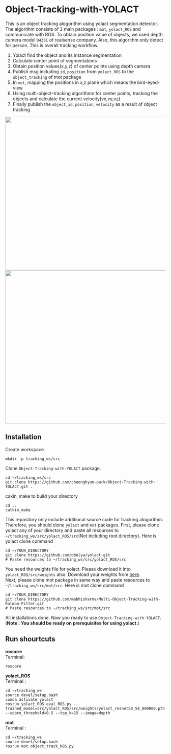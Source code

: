 # Object-Tracking-with-YOLACT
This is an object tracking alogorithm using yolact segmentation detector. The algorithm consists of 2 main packages : `mot`, `yolact_ROS` and communicate with ROS. To obtain position value of objects, we used depth camera model `D435i` of realsense company. Also, this algorithm only detect for person. This is overall tracking workflow.
1. Yolact find the object and its instance segmentation
2. Calculate center point of segmentations
3. Obtain position values(x,y,z) of center points using depth camera
4. Publish msg including `id`, `position` from `yolact_ROS` to the `object_tracking` of mot package
5. In `mot`, mapping the positions in x,z plane which means the bird-eyed-view
6. Using multi-object-tracking algorithmn for center points, tracking the objects and calculate the current velocity(vx,vy,vz)
7. Finally publish the `object_id`, `position`, `velocity` as a result of object tracking 

<img src = "https://user-images.githubusercontent.com/78340346/170453499-066a6601-f690-4bc3-9a71-6debc8962c33.png" width=640 height=480> 
<img src = "https://user-images.githubusercontent.com/78340346/170453504-63f05509-4b74-4953-b5af-d9297a352fd4.png" width=640 height=480>

## Installation
Create workspace
```Terminal
mkdir -p tracking_ws/src
```
Clone `Object-Tracking-with-YOLACT` package. 
```Terminal
cd ~/tracking_ws/src
git clone https://github.com/choonghyun-park/Object-Tracking-with-YOLACT.git .
```
cakin_make to build your directory
```Terminal
cd ..
catkin_make
```
This repository only include additional source code for tracking alogorithm. Therefore, you should clone `yolact` and `mot` packages.
First, please clone yolact any of your directory and paste all resources to `~/tracking_ws/src/yolact_ROS/src`(Not including root directory). Here is yolact clone command
```Terminal
cd ~/YOUR_DIRECTORY
git clone https://github.com/dbolya/yolact.git
# Paste resources to ~/tracking_ws/src/yolact_ROS/src
```
You need the weights file for yolact. Please download it into `yolact_ROS/src/weights` also. Download your weights from [here](https://github.com/dbolya/yolact). \
Next, please clone mot package in same way and paste resources to `~/tracking_ws/src/mot/src`. Here is mot clone command
```Terminal
cd ~/YOUR_DIRECTORY
git clone https://github.com/mabhisharma/Multi-Object-Tracking-with-Kalman-Filter.git
# Paste resources to ~/tracking_ws/src/mot/src
```
All installations done. Now you ready to use `Object-Tracking-with-YOLACT`. (**Note : You should be ready on prerequisites for using yolact.**)
## Run shourtcuts
**roscore**\
Terminal:
```terminal
roscore
```
**yolact_ROS**\
Terminal :
```Terminal
cd ~/tracking_ws
source devel/setup.bash
conda activate yolact
rosrun yolact_ROS eval_ROS.py --trained_model=src/yolact_ROS/src/weights/yolact_resnet50_54_800000.pth --score_threshold=0.5 --top_k=15 --image=depth
```
**mot**\
Terminal :
```
cd ~/tracking_ws
source devel/setup.bash
rosrun mot object_track_ROS.py 
```

